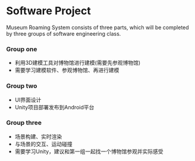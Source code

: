 # Software Project
Museum Roaming System consists of three parts, which will be completed by three groups of software engineering class.

### Group one
- 利用3D建模工具对博物馆进行建模(需要先参观博物馆)
- 需要学习建模软件、参观博物馆、再进行建模

### Group two
- UI界面设计
- Unity项目部署发布到Android平台

### Group three
- 场景构建、实时渲染
- 与场景的交互、运动碰撞
- 需要学习Unity，建议和第一组一起找一个博物馆参观并实际感受
